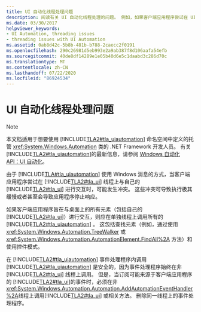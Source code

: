```yaml
---
title: UI 自动化线程处理问题
description: 阅读有关 UI 自动化线程处理的问题。 例如，如果客户端应用程序尝试在 UI 线程上与其自己的 UI 交互，则可能会发生冲突。
ms.date: 03/30/2017
helpviewer_keywords:
- UI Automation, threading issues
- threading issues with UI Automation
ms.assetid: 0ab8d42c-5b8b-481b-b788-2caecc2f0191
ms.openlocfilehash: 290c26981d5eb993e2a9ab387f8d106aafa54efb
ms.sourcegitcommit: 40de8df14289e1e05b40d6e5c1daabd3c286d70c
ms.translationtype: MT
ms.contentlocale: zh-CN
ms.lasthandoff: 07/22/2020
ms.locfileid: "86924534"
---
```

# <a name="ui-automation-threading-issues"></a>UI 自动化线程处理问题
> [!NOTE]
> 本文档适用于想要使用 [!INCLUDE[TLA2#tla_uiautomation](../../../includes/tla2sharptla-uiautomation-md.md)] 命名空间中定义的托管 <xref:System.Windows.Automation> 类的 .NET Framework 开发人员。 有关 [!INCLUDE[TLA2#tla_uiautomation](../../../includes/tla2sharptla-uiautomation-md.md)]的最新信息，请参阅 [Windows 自动化 API：UI 自动化](/windows/win32/winauto/entry-uiauto-win32)。  
  
 由于 [!INCLUDE[TLA#tla_uiautomation](../../../includes/tlasharptla-uiautomation-md.md)] 使用 Windows 消息的方式，当客户端应用程序尝试在 [!INCLUDE[TLA2#tla_ui](../../../includes/tla2sharptla-ui-md.md)] 线程上与自己的 [!INCLUDE[TLA2#tla_ui](../../../includes/tla2sharptla-ui-md.md)] 进行交互时，可能发生冲突。 这些冲突可导致执行极其缓慢或者甚至会导致应用程序停止响应。  
  
 如果客户端应用程序旨在与桌面上的所有元素（包括自己的 [!INCLUDE[TLA2#tla_ui](../../../includes/tla2sharptla-ui-md.md)]）进行交互，则应在单独线程上调用所有的 [!INCLUDE[TLA2#tla_uiautomation](../../../includes/tla2sharptla-uiautomation-md.md)] 。 这包括查找元素（例如，通过使用 <xref:System.Windows.Automation.TreeWalker> 或 <xref:System.Windows.Automation.AutomationElement.FindAll%2A> 方法）和使用控件模式。  
  
 在 [!INCLUDE[TLA2#tla_uiautomation](../../../includes/tla2sharptla-uiautomation-md.md)] 事件处理程序内调用 [!INCLUDE[TLA2#tla_uiautomation](../../../includes/tla2sharptla-uiautomation-md.md)] 是安全的，因为事件处理程序始终在非[!INCLUDE[TLA2#tla_ui](../../../includes/tla2sharptla-ui-md.md)] 线程上调用。 但是，当订阅可能来源于客户端应用程序的 [!INCLUDE[TLA2#tla_ui](../../../includes/tla2sharptla-ui-md.md)]的事件时，必须在非 <xref:System.Windows.Automation.Automation.AddAutomationEventHandler%2A>线程上调用[!INCLUDE[TLA2#tla_ui](../../../includes/tla2sharptla-ui-md.md)] 或相关方法。 删除同一线程上的事件处理程序。
